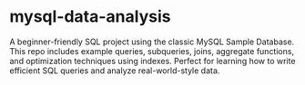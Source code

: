 # mysql-data-analysis
A beginner-friendly SQL project using the classic MySQL Sample Database. This repo includes example queries, subqueries, joins, aggregate functions, and optimization techniques using indexes. Perfect for learning how to write efficient SQL queries and analyze real-world-style data.
